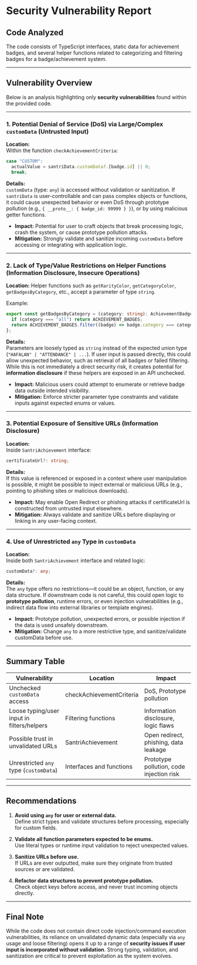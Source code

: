 # Security Vulnerability Report

## Code Analyzed

The code consists of TypeScript interfaces, static data for achievement badges, and several helper functions related to categorizing and filtering badges for a badge/achievement system.

---

## Vulnerability Overview

Below is an analysis highlighting only **security vulnerabilities** found within the provided code.

---

### 1. Potential Denial of Service (DoS) via Large/Complex `customData` (Untrusted Input)

**Location:**  
Within the function `checkAchievementCriteria`:

```typescript
case "CUSTOM":
  actualValue = santriData.customData?.[badge.id] || 0;
  break;
```

**Details:**  
`customData` (type: `any`) is accessed without validation or sanitization. If `santriData` is user-controllable and can pass complex objects or functions, it could cause unexpected behavior or even DoS through prototype pollution (e.g., `{ __proto__: { badge_id: 99999 } }`), or by using malicious getter functions.

- **Impact:** Potential for user to craft objects that break processing logic, crash the system, or cause prototype pollution attacks.
- **Mitigation:** Strongly validate and sanitize incoming `customData` before accessing or integrating with application logic.

---

### 2. Lack of Type/Value Restrictions on Helper Functions (Information Disclosure, Insecure Operations)

**Location:**
Helper functions such as `getRarityColor`, `getCategoryColor`, `getBadgesByCategory`, etc., accept a parameter of type `string`.

Example:

```typescript
export const getBadgesByCategory = (category: string): AchievementBadge[] => {
  if (category === "all") return ACHIEVEMENT_BADGES;
  return ACHIEVEMENT_BADGES.filter((badge) => badge.category === category);
};
```

**Details:**  
Parameters are loosely typed as `string` instead of the expected union type (`"HAFALAN" | "ATTENDANCE" | ...`). If user input is passed directly, this could allow unexpected behavior, such as retrieval of all badges or failed filtering. While this is not immediately a direct security risk, it creates potential for **information disclosure** if these helpers are exposed in an API unchecked.

- **Impact:** Malicious users could attempt to enumerate or retrieve badge data outside intended visibility.
- **Mitigation:** Enforce stricter parameter type constraints and validate inputs against expected enums or values.

---

### 3. Potential Exposure of Sensitive URLs (Information Disclosure)

**Location:**  
Inside `SantriAchievement` interface:

```typescript
certificateUrl?: string;
```

**Details:**  
If this value is referenced or exposed in a context where user manipulation is possible, it might be possible to inject external or malicious URLs (e.g., pointing to phishing sites or malicious downloads).

- **Impact:** May enable Open Redirect or phishing attacks if certificateUrl is constructed from untrusted input elsewhere.
- **Mitigation:** Always validate and sanitize URLs before displaying or linking in any user-facing context.

---

### 4. Use of Unrestricted `any` Type in `customData`

**Location:**  
Inside both `SantriAchievement` interface and related logic:

```typescript
customData?: any;
```

**Details:**  
The `any` type offers no restrictions—it could be an object, function, or any data structure. If downstream code is not careful, this could open logic to **prototype pollution**, runtime errors, or even injection vulnerabilities (e.g., indirect data flow into external libraries or template engines).

- **Impact:** Prototype pollution, unexpected errors, or possible injection if the data is used unsafely downstream.
- **Mitigation:** Change `any` to a more restrictive type, and sanitize/validate customData before use.

---

## Summary Table

| Vulnerability                              | Location                 | Impact                                   |
| ------------------------------------------ | ------------------------ | ---------------------------------------- |
| Unchecked `customData` access              | checkAchievementCriteria | DoS, Prototype pollution                 |
| Loose typing/user input in filters/helpers | Filtering functions      | Information disclosure, logic flaws      |
| Possible trust in unvalidated URLs         | SantriAchievement        | Open redirect, phishing, data leakage    |
| Unrestricted `any` type (`customData`)     | Interfaces and functions | Prototype pollution, code injection risk |

---

## Recommendations

1. **Avoid using `any` for user or external data.**  
   Define strict types and validate structures before processing, especially for custom fields.

2. **Validate all function parameters expected to be enums.**  
   Use literal types or runtime input validation to reject unexpected values.

3. **Sanitize URLs before use.**  
   If URLs are ever outputted, make sure they originate from trusted sources or are validated.

4. **Refactor data structures to prevent prototype pollution.**  
   Check object keys before access, and never trust incoming objects directly.

---

## Final Note

While the code does not contain direct code injection/command execution vulnerabilities, its reliance on unvalidated dynamic data (especially via `any` usage and loose filtering) opens it up to a range of **security issues if user input is incorporated without validation**. Strong typing, validation, and sanitization are critical to prevent exploitation as the system evolves.
